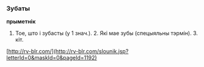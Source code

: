 ### Зубаты
**прыметнік**

1. Тое, што і зубасты (у 1 знач.). 2. Які мае зубы (спецыяльны тэрмін). З. кіт.

<a rel="author">[http://rv-blr.com/](http://rv-blr.com/slounik.jsp?letterId=0&maskId=0&pageId=1192)</a>
